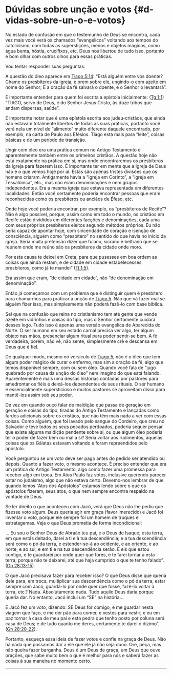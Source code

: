 # Dúvidas sobre unção e votos {#d-vidas-sobre-un-o-e-votos}

No estado de confusão em que o testemunho de Deus se encontra, cada vez mais você verá os chamados “evangélicos” voltando aos tempos do catolicismo, com todas as superstições, medos e objetos mágicos, como água benta, hóstia, crucifixos, etc. Deus nos libertou de tudo isso, portanto é bom olhar com outros olhos para essas práticas.

Vou tentar responder suas perguntas:

A questão do óleo aparece em [Tiago 5:14](http://bibliaonline.com.br/acf/tg/5/14): “Está alguém entre vós doente? Chame os presbíteros da igreja, e orem sobre ele, ungindo-o com azeite em nome do Senhor; E a oração da fé salvará o doente, e o Senhor o levantará”.

É importante entender para quem foi escrita a epístola inicialmente: ([Tg 1:1](http://bibliaonline.com.br/acf/tg/1/1)) “TIAGO, servo de Deus, e do Senhor Jesus Cristo, às doze tribos que andam dispersas, saúde”.

É importante notar que é uma epístola escrita aos judeu-cristãos, que ainda não estavam totalmente libertos de todas as suas práticas, portanto você verá nela um nível de “alimento” muito diferente daquele encontrado, por exemplo, na carta de Paulo aos Efésios. Tiago está mais para “leite”, coisas básicas e de um período de transição.

Ungir com óleo era uma prática comum no Antigo Testamento e aparentemente também entre os primeiros cristãos. A questão hoje não está exatamente na prática em si, mas onde encontraremos os presbíteros da igreja para fazerem isso. É importante ter em mente que a Igreja de Deus não é o que vemos hoje por aí. Estas são apenas tristes divisões que os homens criaram. Antigamente havia a “igreja em Corinto”, a “igreja em Tessalônica”, etc., mas não eram denominações e nem grupos independentes. Era a mesma igreja que estava representada em diferentes localidades. Então você certamente poderia encontrar pessoas que eram reconhecidas como os presbíteros ou anciãos de Éfeso, etc.

Onde hoje você poderia encontrar, por exemplo, os “presbíteros de Recife”? Não é algo possível, porque, assim como em todo o mundo, os cristãos em Recife estão divididos em diferentes facções e denominações, cada uma com seus próprios presbíteros eleitos segundo métodos próprios. Eu não seria capaz de apontar hoje, com sinceridade de coração e isenção de consciência, alguém como “presbítero” no sentido do que havia no início da igreja. Seria muita pretensão dizer que fulano, sicrano e beltrano que se reúnem onde me reúno são os presbíteros da cidade onde moro.

Por esta causa te deixei em Creta, para que pusesses em boa ordem as coisas que ainda restam, e de cidade em cidade estabelecesses presbíteros, como já te mandei” ([Tt 1:5](http://bibliaonline.com.br/acf/tt/1/5)).

Era assim que eram, “de cidade em cidade”, não “de denominação em denominação”.

Então já começamos com um problema que é distinguir quem é presbítero para chamarmos para praticar a unção de [Tiago 5](http://bibliaonline.com.br/acf/tg/5). Não que vá fazer mal se alguém fizer isso, mas simplesmente não poderá fazê-lo com base bíblica.

Sei que na confusão que reina no cristianismo tem até gente que vende azeite em vidrinhos e coisas do tipo, mas o Senhor certamente cuidará desses logo. Tudo isso é apenas uma versão evangélica de Aparecida do Norte. O ser humano em seu estado carnal precisa ver algo, ter algum objeto nas mãos, presenciar algum ritual para poder sentir-se bem. A fé verdadeira, porém, não vê, não sente, simplesmente crê e descansa em Deus que é fiel.

De qualquer modo, mesmo no versículo de [Tiago 5](http://bibliaonline.com.br/acf/tg/5), não é o óleo que tem algum poder mágico de curar o enfermo, mas sim a oração da fé, algo que temos disponível sempre, com ou sem óleo. Quando você fala de “jugo quebrado por causa da unção do óleo” nem imagino do que está falando. Aparentemente é mais uma dessas histórias contadas por pastores para amedrontar os fiéis e deixá-los dependentes de seus rituais. O ser humano é essencialmente supersticioso e muitos pastores se aproveitam disso para mantê-los assim sob seu poder.

De vez em quando ouço falar de maldição que passa de geração em geração e coisas do tipo, tiradas do Antigo Testamento e lançadas como fardos adicionais sobre os cristãos, que não têm mais nada a ver com essas coisas. Como alguém, que foi lavado pelo sangue do Cordeiro, que creu no Salvador e teve todos os seus pecados perdoados, poderia sequer pensar que existe alguma maldição pendente sobre si, ou que algum óleo poderia ter o poder de fazer bem ou mal a si? Seria voltar aos rudimentos, àquelas coisas que os Gálatas estavam voltando e foram repreendidos pelo apóstolo.

Você perguntou se um voto deve ser pago antes do pedido ser atendido ou depois. Quanto a fazer voto, o mesmo acontece. É preciso entender que era um prática do Antigo Testamento, algo como fazer uma promessa para receber algo em troca. Em Atos Paulo faz votos, inclusive querendo parecer estar no judaísmo, algo que não estava certo. Devemo-nos lembrar de que quando lemos “Atos dos Apóstolos” estamos lendo sobre o que os apóstolos fizeram, seus atos, o que nem sempre encontra respaldo na vontade de Deus.

Se ler direito o que aconteceu com Jacó, verá que Deus não lhe pediu que fizesse voto algum. Deus queria agir em graça (favor imerecido) e Jacó foi inventar o voto, porque ele sempre foi um homem de truques e estratagemas. Veja o que Deus prometia de forma incondicional:

... Eu sou o Senhor Deus de Abraão teu pai, e o Deus de Isaque; esta terra, em que estás deitado, darei a ti e à tua descendência; e a tua descendência será como o pó da terra, e estender-se-á ao ocidente, e ao oriente, e ao norte, e ao sul, e em ti e na tua descendência serão. E eis que estou contigo, e te guardarei por onde quer que fores, e te farei tornar a esta terra; porque não te deixarei, até que haja cumprido o que te tenho falado”. ([Gn 28:13-15](http://bibliaonline.com.br/acf/gn/28/13-15)).

O que Jacó precisava fazer para receber isso? O que Deus disse que queria dele para, em troca, multiplicar sua descendência como o pó da terra, estar sempre com Jacó, guardá-lo por onde quer que fosse, fazê-lo voltar à terra, etc.? Nada. Absolutamente nada. Tudo aquilo Deus daria porque queria dar. No entanto, Jacó inclui um “SE” na história...

E Jacó fez um voto, dizendo: SE Deus for comigo, e me guardar nesta viagem que faço, e me der pão para comer, e vestes para vestir; e eu em paz tornar à casa de meu pai e esta pedra que tenho posto por coluna será casa de Deus; e de tudo quanto me deres, certamente te darei o dízimo”. ([Gn 28:20-22](http://bibliaonline.com.br/acf/gn/28/20-22)).

Portanto, esqueça essa ideia de fazer votos e confie na graça de Deus. Não há nada que possamos dar a ele que ele já não seja dono. Ore, peça, mas não queira fazer barganha. Deus é um Deus de graça, um Deus que ouve orações, que sabe muito bem o que é melhor para nós e saberá fazer as coisas à sua maneira no momento certo.

*****